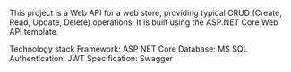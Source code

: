 This project is a Web API for a web store, providing typical CRUD (Create, Read, Update, Delete) operations. It is built using the ASP.NET Core Web API template.

Technology stack
Framework: ASP NET Core
Database: MS SQL
Authentication: JWT
Specification: Swagger 
